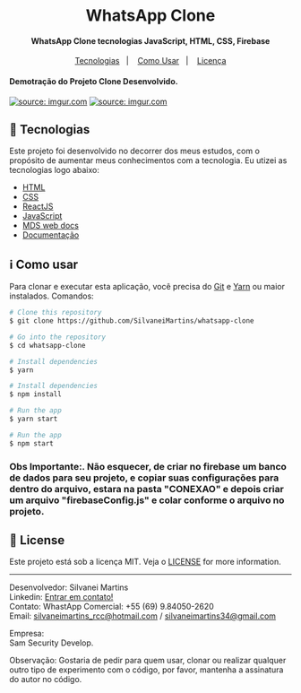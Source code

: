 <h1 align="center">
    WhatsApp Clone
</h1>

<h4 align="center">
  WhatsApp Clone tecnologias JavaScript, HTML, CSS, Firebase
</h4>

<p align="center">
  <a href="#rocket-tecnologias">Tecnologias</a>&nbsp;&nbsp;&nbsp;|&nbsp;&nbsp;&nbsp;
  <a href="#information_source-como-usar">Como Usar</a>&nbsp;&nbsp;&nbsp;|&nbsp;&nbsp;&nbsp;
  <a href="#memo-license">Licença</a>
</p>

<h4 align="left">
  Demotração do Projeto Clone Desenvolvido.
</h4>

<a href="https://imgur.com/BQkyvh4"><img src="https://i.imgur.com/BQkyvh4.png" title="source: imgur.com" /></a>
<a href="https://imgur.com/R8mXcjQ"><img src="https://i.imgur.com/R8mXcjQ.png" title="source: imgur.com" /></a>

## :rocket: Tecnologias

Este projeto foi desenvolvido no decorrer dos meus estudos, com o propósito de aumentar meus conhecimentos com a tecnologia. Eu utizei as tecnologias logo abaixo:

-  [HTML](https://developer.mozilla.org/pt-BR/docs/Web/HTML)
-  [CSS](https://developer.mozilla.org/pt-BR/docs/Web/CSS/)
-  [ReactJS](https://reactjs.org/)
-  [JavaScript](https://www.javascript.com/)
-  [MDS web docs](https://developer.mozilla.org/pt-BR/)
-  [Documentação](https://pt.wikipedia.org/wiki/JavaScript)

## :information_source: Como usar

Para clonar e executar esta aplicação, você precisa do [Git](https://git-scm.com) e [Yarn](https://yarnpkg.com/) ou maior instalados. Comandos:

```bash
# Clone this repository
$ git clone https://github.com/SilvaneiMartins/whatsapp-clone

# Go into the repository
$ cd whatsapp-clone

# Install dependencies
$ yarn

# Install dependencies
$ npm install

# Run the app
$ yarn start

# Run the app
$ npm start
```
<h3>
    Obs Importante:. Não esquecer, de criar no firebase um banco de dados para seu projeto, e copiar suas configurações para dentro do arquivo, 
    estara na pasta "CONEXAO" e depois criar um arquivo "firebaseConfig.js" e colar conforme o arquivo no projeto.
</h3>

## :memo: License
Este projeto está sob a licença MIT. Veja o [LICENSE](https://github.com/SilvaneiMartins/whatsapp-clone/blob/master/LICENSE) for more information.

---

Desenvolvedor: Silvanei Martins<br>
Linkedin: [Entrar em contato!](https://www.linkedin.com/in/silvanei-martins-a5412436/)<br>
Contato: WhastApp Comercial: +55 (69) 9.84050-2620 <br>
Email: silvaneimartins_rcc@hotmail.com / silvaneimartins34@gmail.com<br>

Empresa: <br>
Sam Security Develop.<br>

Observação: Gostaria de pedir para quem usar, clonar ou realizar qualquer outro tipo de experimento com o código,
por favor, mantenha a assinatura do autor no código.
